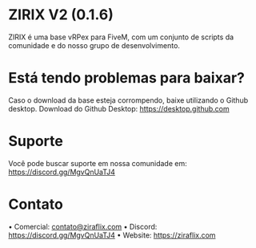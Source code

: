 # ZIRIX V2 (0.1.6)
ZIRIX é uma base vRPex para FiveM, com um conjunto de scripts da comunidade e do nosso grupo de desenvolvimento.

# Está tendo problemas para baixar?
Caso o download da base esteja corrompendo, baixe utilizando o Github desktop.
Download do Github Desktop: https://desktop.github.com

# Suporte
Você pode buscar suporte em nossa comunidade em: https://discord.gg/MgvQnUaTJ4

# Contato
• Comercial: contato@ziraflix.com
• Discord: https://discord.gg/MgvQnUaTJ4
• Website: https://ziraflix.com
